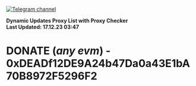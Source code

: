[![Telegram channel](https://img.shields.io/endpoint?url=https://runkit.io/damiankrawczyk/telegram-badge/branches/master?url=https://t.me/n4z4v0d)](https://t.me/n4z4v0d) 

**Dynamic Updates Proxy List with Proxy Checker**  
**Last Updated: 17.12.23 03:47**

# DONATE (_any evm_) - 0xDEADf12DE9A24b47Da0a43E1bA70B8972F5296F2
